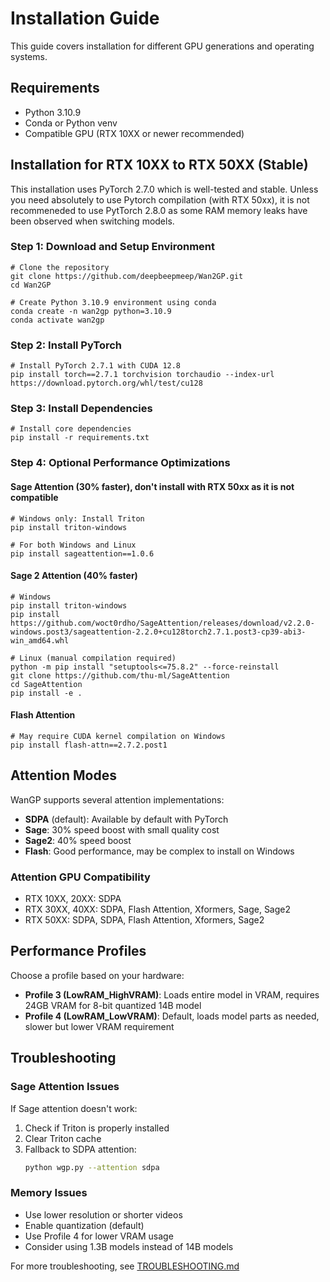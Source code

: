 # Installation Guide

This guide covers installation for different GPU generations and operating systems.

## Requirements

- Python 3.10.9
- Conda or Python venv
- Compatible GPU (RTX 10XX or newer recommended)

## Installation for RTX 10XX to RTX 50XX (Stable)

This installation uses PyTorch 2.7.0 which is well-tested and stable.
Unless you need absolutely to use Pytorch compilation (with RTX 50xx), it is not recommeneded to use PytTorch 2.8.0 as some RAM memory leaks have been observed when switching models.

### Step 1: Download and Setup Environment

```shell
# Clone the repository
git clone https://github.com/deepbeepmeep/Wan2GP.git
cd Wan2GP

# Create Python 3.10.9 environment using conda
conda create -n wan2gp python=3.10.9
conda activate wan2gp
```

### Step 2: Install PyTorch

```shell
# Install PyTorch 2.7.1 with CUDA 12.8
pip install torch==2.7.1 torchvision torchaudio --index-url https://download.pytorch.org/whl/test/cu128
```

### Step 3: Install Dependencies

```shell
# Install core dependencies
pip install -r requirements.txt
```

### Step 4: Optional Performance Optimizations

#### Sage Attention (30% faster), don't install with RTX 50xx as it is not compatible

```shell
# Windows only: Install Triton
pip install triton-windows 

# For both Windows and Linux
pip install sageattention==1.0.6 
```

#### Sage 2 Attention (40% faster)

```shell
# Windows
pip install triton-windows 
pip install https://github.com/woct0rdho/SageAttention/releases/download/v2.2.0-windows.post3/sageattention-2.2.0+cu128torch2.7.1.post3-cp39-abi3-win_amd64.whl

# Linux (manual compilation required)
python -m pip install "setuptools<=75.8.2" --force-reinstall
git clone https://github.com/thu-ml/SageAttention
cd SageAttention 
pip install -e .
```

#### Flash Attention

```shell
# May require CUDA kernel compilation on Windows
pip install flash-attn==2.7.2.post1
```

 
## Attention Modes

WanGP supports several attention implementations:

- **SDPA** (default): Available by default with PyTorch
- **Sage**: 30% speed boost with small quality cost
- **Sage2**: 40% speed boost 
- **Flash**: Good performance, may be complex to install on Windows

### Attention GPU Compatibility

- RTX 10XX, 20XX: SDPA
- RTX 30XX, 40XX: SDPA, Flash Attention, Xformers, Sage, Sage2
- RTX 50XX: SDPA, SDPA, Flash Attention, Xformers, Sage2

## Performance Profiles

Choose a profile based on your hardware:

- **Profile 3 (LowRAM_HighVRAM)**: Loads entire model in VRAM, requires 24GB VRAM for 8-bit quantized 14B model
- **Profile 4 (LowRAM_LowVRAM)**: Default, loads model parts as needed, slower but lower VRAM requirement

## Troubleshooting

### Sage Attention Issues

If Sage attention doesn't work:

1. Check if Triton is properly installed
2. Clear Triton cache
3. Fallback to SDPA attention:
   ```bash
   python wgp.py --attention sdpa
   ```

### Memory Issues

- Use lower resolution or shorter videos
- Enable quantization (default)
- Use Profile 4 for lower VRAM usage
- Consider using 1.3B models instead of 14B models


For more troubleshooting, see [TROUBLESHOOTING.md](TROUBLESHOOTING.md) 

